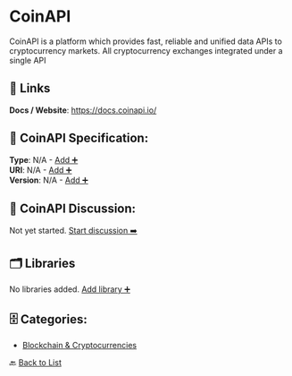 # CoinAPI

CoinAPI is a platform which provides fast, reliable
and unified data APIs to cryptocurrency markets. All cryptocurrency exchanges integrated under a single API

##  🔗 Links
**Docs / Website**: https://docs.coinapi.io/

## 🧬 CoinAPI Specification:
**Type**: N/A - [Add ➕](https://github.com/apis-list/apis-list/edit/main/apis.yaml#L3665)  
**URI**: N/A - [Add ➕](https://github.com/apis-list/apis-list/edit/main/apis.yaml#L3665)  
**Version**: N/A - [Add ➕](https://github.com/apis-list/apis-list/edit/main/apis.yaml#L3665)

## 💬 CoinAPI Discussion:
Not yet started. [Start discussion ➡️](https://github.com/apis-list/apis-list/discussions/new)

## 🗂️ Libraries

No libraries added. [Add library ➕](https://github.com/apis-list/apis-list/edit/main/apis.yaml#L3665)    


## 🗄️ Categories:
- [Blockchain & Cryptocurrencies](https://github.com/apis-list/apis-list#blockchain--cryptocurrencies-)

🔙  [Back to List](https://github.com/apis-list/apis-list)
